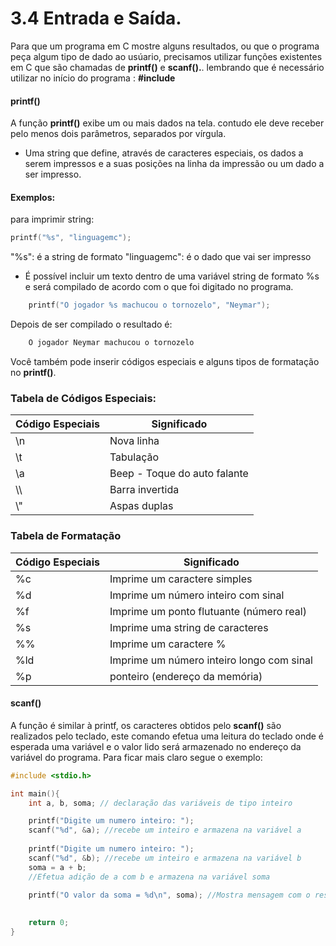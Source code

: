 # 3.4 Entrada e Saída.

Para que um programa em C mostre alguns resultados, ou que o programa peça algum tipo de dado ao usúario, precisamos utilizar funções existentes em C que são chamadas de **printf()** e **scanf().**. lembrando que é necessário utilizar no início do programa : **#include**

#### printf()

A função **printf()** exibe um ou mais dados na tela. contudo ele deve receber pelo menos dois parâmetros, separados por vírgula.

- Uma string que define, através de caracteres especiais, os dados a serem impressos e a suas posições na linha da impressão ou um dado a ser impresso.


#### Exemplos:
para imprimir string:

```c
printf("%s", "linguagemc");
```
"%s": é a string de formato
"linguagemc": é o dado que vai ser impresso

- É possível incluir um texto dentro de uma variável string de formato %s e será compilado de acordo com o que foi digitado no programa.

```c
    printf("O jogador %s machucou o tornozelo", "Neymar");
```

Depois de ser compilado o resultado é:

```c
    O jogador Neymar machucou o tornozelo
```

Você também pode inserir códigos especiais e alguns tipos de formatação no **printf()**.

### Tabela de Códigos Especiais:

|Código Especiais | Significado |
|-----------------| ------------
| \n| Nova linha |
| \t | Tabulação |
| \a | Beep - Toque do auto falante |
| \\\ | Barra invertida |
| \\" | Aspas duplas|

### Tabela de Formatação 

|Código Especiais | Significado |
|-----------------| ------------|
| %c | Imprime um caractere simples |
| %d | Imprime um número inteiro com sinal |
| %f | Imprime um ponto flutuante (número real) |
| %s | Imprime uma string de caracteres |
| %% | Imprime um caractere % |
| %ld | Imprime um número inteiro longo com sinal |
| %p | ponteiro (endereço da memória) |

#### scanf()

A função é similar à printf, os caracteres obtidos pelo **scanf()** são realizados pelo teclado,
este comando efetua uma leitura do teclado onde é esperada uma variável e o valor lido será armazenado no endereço da variável do programa. Para ficar mais claro segue o exemplo:


```c
#include <stdio.h>

int main(){
    int a, b, soma; // declaração das variáveis de tipo inteiro

    printf("Digite um numero inteiro: ");
    scanf("%d", &a); //recebe um inteiro e armazena na variável a
  
    printf("Digite um numero inteiro: ");
    scanf("%d", &b); //recebe um inteiro e armazena na variável b
    soma = a + b;
    //Efetua adição de a com b e armazena na variável soma
  
    printf("O valor da soma = %d\n", soma); //Mostra mensagem com o resultado
  

    return 0;
}
```

